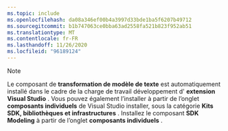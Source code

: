 ```yaml
---
ms.topic: include
ms.openlocfilehash: da08a346ef00b4a3997d33bde1ba5f6207b49712
ms.sourcegitcommit: b1b747063ce0bba63ad2558fa521b823f952ab51
ms.translationtype: MT
ms.contentlocale: fr-FR
ms.lasthandoff: 11/26/2020
ms.locfileid: "96189124"
---
```

> [!NOTE]
> Le composant de **transformation de modèle de texte** est automatiquement installé dans le cadre de la charge de travail développement d' **extension Visual Studio** . Vous pouvez également l’installer à partir de l’onglet **composants individuels** de Visual Studio installer, sous la catégorie **Kits SDK, bibliothèques et infrastructures** . Installez le composant **SDK Modeling** à partir de l’onglet **composants individuels** .
